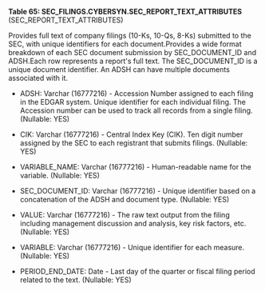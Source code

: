 **Table 65: SEC_FILINGS.CYBERSYN.SEC_REPORT_TEXT_ATTRIBUTES** (SEC_REPORT_TEXT_ATTRIBUTES)

Provides full text of company filings (10-Ks, 10-Qs, 8-Ks) submitted to the SEC, with unique identifiers for each document.Provides a wide format breakdown of each SEC document submission by SEC_DOCUMENT_ID and ADSH.Each row represents a report's full text. The SEC_DOCUMENT_ID is a unique document identifier. An ADSH can have multiple documents associated with it.

- ADSH: Varchar (16777216) - Accession Number assigned to each filing in the EDGAR system. Unique identifier for each individual filing. The Accession number can be used to track all records from a single filing. (Nullable: YES)

- CIK: Varchar (16777216) - Central Index Key (CIK). Ten digit number assigned by the SEC to each registrant that submits filings. (Nullable: YES)

- VARIABLE_NAME: Varchar (16777216) - Human-readable name for the variable. (Nullable: YES)

- SEC_DOCUMENT_ID: Varchar (16777216) - Unique identifier based on a concatenation of the ADSH and document type. (Nullable: YES)

- VALUE: Varchar (16777216) - The raw text output from the filing including management discussion and analysis, key risk factors, etc. (Nullable: YES)

- VARIABLE: Varchar (16777216) - Unique identifier for each measure. (Nullable: YES)

- PERIOD_END_DATE: Date - Last day of the quarter or fiscal filing period related to the text. (Nullable: YES)

